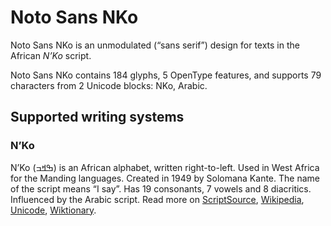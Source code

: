 
# Noto Sans NKo

Noto Sans NKo is an unmodulated (“sans serif”) design for texts in the African _N’Ko_ script. 

Noto Sans NKo contains 184 glyphs, 5 OpenType features, and supports 79 characters from 2 Unicode blocks: NKo, Arabic.


## Supported writing systems


### N’Ko

N’Ko (ߒߞߏ) is an African alphabet, written right-to-left. Used in West Africa for the Manding languages. Created in 1949 by Solomana Kante. The name of the script means “I say”. Has 19 consonants, 7 vowels and 8 diacritics. Influenced by the Arabic script. Read more on [ScriptSource](https://scriptsource.org/scr/Nkoo), [Wikipedia](https://en.wikipedia.org/wiki/ISO_15924:Nkoo), [Unicode](https://www.unicode.org/versions/Unicode13.0.0/ch19.pdf#G18603), [Wiktionary](https://en.wiktionary.org/wiki/Category:N%27Ko_script).

